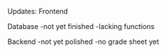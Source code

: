 Updates:
Frontend

Database
-not yet finished
-lacking functions

Backend
-not yet polished
-no grade sheet yet
